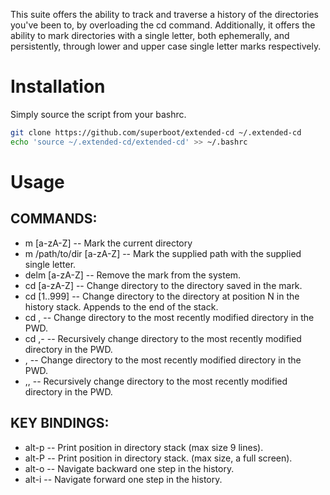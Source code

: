 This suite offers the ability to track and traverse a history of the directories you've been to,
by overloading the cd command.  Additionally, it offers the ability to mark directories
with a single letter, both ephemerally, and persistently, through lower and upper case
single letter marks respectively.

# Installation
Simply source the script from your bashrc.
```bash
git clone https://github.com/superboot/extended-cd ~/.extended-cd
echo 'source ~/.extended-cd/extended-cd' >> ~/.bashrc
```

# Usage

## COMMANDS:
- m [a-zA-Z]               --  Mark the current directory
- m /path/to/dir [a-zA-Z]  --  Mark the supplied path with the supplied single letter.
- delm [a-zA-Z]            --  Remove the mark from the system.
- cd [a-zA-Z]              --  Change directory to the directory saved in the mark.
- cd [1..999]              --  Change directory to the directory at position N in the history stack. Appends to the end of the stack.
- cd ,                     --  Change directory to the most recently modified directory in the PWD.
- cd ,-                    --  Recursively change directory to the most recently modified directory in the PWD.
- ,                        --  Change directory to the most recently modified directory in the PWD.
- ,,                       --  Recursively change directory to the most recently modified directory in the PWD.

## KEY BINDINGS:
- alt-p    --  Print position in directory stack (max size 9 lines).
- alt-P    --  Print position in directory stack. (max size, a full screen).
- alt-o    --  Navigate backward one step in the history.
- alt-i    --  Navigate forward one step in the history. 

